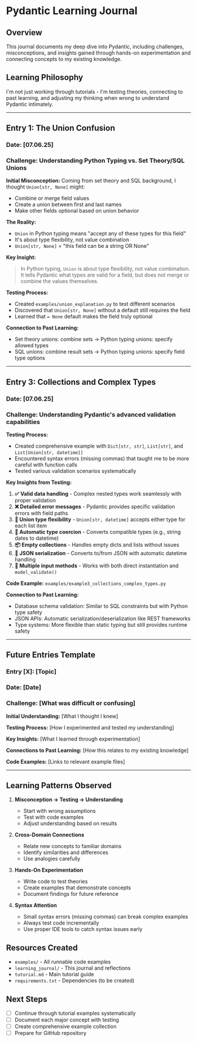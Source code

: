 # Pydantic Learning Journal

## Overview
This journal documents my deep dive into Pydantic, including challenges, misconceptions, and insights gained through hands-on experimentation and connecting concepts to my existing knowledge.

## Learning Philosophy
I'm not just working through tutorials - I'm testing theories, connecting to past learning, and adjusting my thinking when wrong to understand Pydantic intimately.

---

## Entry 1: The Union Confusion

### Date: [07.06.25]
### Challenge: Understanding Python Typing vs. Set Theory/SQL Unions

**Initial Misconception:**
Coming from set theory and SQL background, I thought `Union[str, None]` might:
- Combine or merge field values
- Create a union between first and last names
- Make other fields optional based on union behavior

**The Reality:**
- `Union` in Python typing means "accept any of these types for this field"
- It's about type flexibility, not value combination
- `Union[str, None]` = "this field can be a string OR None"

**Key Insight:**
> In Python typing, `Union` is about type flexibility, not value combination. It tells Pydantic what types are valid for a field, but does not merge or combine the values themselves.

**Testing Process:**
- Created `examples/union_explanation.py` to test different scenarios
- Discovered that `Union[str, None]` without a default still requires the field
- Learned that `= None` default makes the field truly optional

**Connection to Past Learning:**
- Set theory unions: combine sets → Python typing unions: specify allowed types
- SQL unions: combine result sets → Python typing unions: specify field type options

---



## Entry 3: Collections and Complex Types

### Date: [07.06.25]
### Challenge: Understanding Pydantic's advanced validation capabilities

**Testing Process:**
- Created comprehensive example with `Dict[str, str]`, `List[str]`, and `List[Union[str, datetime]]`
- Encountered syntax errors (missing commas) that taught me to be more careful with function calls
- Tested various validation scenarios systematically

**Key Insights from Testing:**

1. **✅ Valid data handling** - Complex nested types work seamlessly with proper validation
2. **❌ Detailed error messages** - Pydantic provides specific validation errors with field paths
3. **🔄 Union type flexibility** - `Union[str, datetime]` accepts either type for each list item
4. **🔄 Automatic type coercion** - Converts compatible types (e.g., string dates to datetime)
5. **📦 Empty collections** - Handles empty dicts and lists without issues
6. **📄 JSON serialization** - Converts to/from JSON with automatic datetime handling
7. **📝 Multiple input methods** - Works with both direct instantiation and `model_validate()`

**Code Example:** `examples/example3_collections_complex_types.py`

**Connection to Past Learning:**
- Database schema validation: Similar to SQL constraints but with Python type safety
- JSON APIs: Automatic serialization/deserialization like REST frameworks
- Type systems: More flexible than static typing but still provides runtime safety

---

## Future Entries Template

### Entry [X]: [Topic]
### Date: [Date]
### Challenge: [What was difficult or confusing]

**Initial Understanding:**
[What I thought I knew]

**Testing Process:**
[How I experimented and tested my understanding]

**Key Insights:**
[What I learned through experimentation]

**Connections to Past Learning:**
[How this relates to my existing knowledge]

**Code Examples:**
[Links to relevant example files]

---

## Learning Patterns Observed

1. **Misconception → Testing → Understanding**
   - Start with wrong assumptions
   - Test with code examples
   - Adjust understanding based on results

2. **Cross-Domain Connections**
   - Relate new concepts to familiar domains
   - Identify similarities and differences
   - Use analogies carefully

3. **Hands-On Experimentation**
   - Write code to test theories
   - Create examples that demonstrate concepts
   - Document findings for future reference

4. **Syntax Attention**
   - Small syntax errors (missing commas) can break complex examples
   - Always test code incrementally
   - Use proper IDE tools to catch syntax issues early

## Resources Created

- `examples/` - All runnable code examples
- `learning_journal/` - This journal and reflections
- `tutorial.md` - Main tutorial guide
- `requirements.txt` - Dependencies (to be created)

## Next Steps

- [ ] Continue through tutorial examples systematically
- [ ] Document each major concept with testing
- [ ] Create comprehensive example collection
- [ ] Prepare for GitHub repository 
